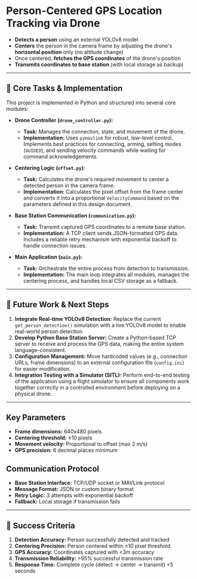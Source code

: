 # Person-Centered GPS Location Tracking via Drone

- **Detects a person** using an external YOLOv8 model
- **Centers** the person in the camera frame by adjusting the drone's **horizontal position** only (no altitude change)
- Once centered, **fetches the GPS coordinates** of the drone's position
- **Transmits coordinates to base station** (with local storage as backup)

---

## 📝 Core Tasks & Implementation

This project is implemented in Python and structured into several core modules:

-   **Drone Controller (`drone_controller.py`):**
    -   **Task:** Manages the connection, state, and movement of the drone.
    -   **Implementation:** Uses `pymavlink` for robust, low-level control. Implements best practices for connecting, arming, setting modes (`GUIDED`), and sending velocity commands while waiting for command acknowledgements.

-   **Centering Logic (`offset.py`):**
    -   **Task:** Calculates the drone's required movement to center a detected person in the camera frame.
    -   **Implementation:** Calculates the pixel offset from the frame center and converts it into a proportional `VelocityCommand` based on the parameters defined in this design document.

-   **Base Station Communication (`communication.py`):**
    -   **Task:** Transmit captured GPS coordinates to a remote base station.
    -   **Implementation:** A TCP client sends JSON-formatted GPS data. Includes a reliable retry mechanism with exponential backoff to handle connection issues.

-   **Main Application (`main.py`):**
    -   **Task:** Orchestrate the entire process from detection to transmission.
    -   **Implementation:** The main loop integrates all modules, manages the centering process, and handles local CSV storage as a fallback.

---

## 🚀 Future Work & Next Steps

1.  **Integrate Real-time YOLOv8 Detection:** Replace the current `get_person_detection()` simulation with a live YOLOv8 model to enable real-world person detection.
2.  **Develop Python Base Station Server:** Create a Python-based TCP server to receive and process the GPS data, making the entire system language-consistent.
3.  **Configuration Management:** Move hardcoded values (e.g., connection URLs, frame dimensions) to an external configuration file (`config.ini`) for easier modification.
4.  **Integration Testing with a Simulator (SITL):** Perform end-to-end testing of the application using a flight simulator to ensure all components work together correctly in a controlled environment before deploying on a physical drone.

---

## Key Parameters

-   **Frame dimensions:** 640x480 pixels
-   **Centering threshold:** ±10 pixels
-   **Movement velocity:** Proportional to offset (max 2 m/s)
-   **GPS precision:** 6 decimal places minimum

## Communication Protocol

-   **Base Station Interface:** TCP/UDP socket or MAVLink protocol
-   **Message Format:** JSON or custom binary format
-   **Retry Logic:** 3 attempts with exponential backoff
-   **Fallback:** Local storage if transmission fails

---

## 🎯 Success Criteria

1.  **Detection Accuracy:** Person successfully detected and tracked
2.  **Centering Precision:** Person centered within ±10 pixel threshold
3.  **GPS Accuracy:** Coordinates captured with <3m accuracy
4.  **Transmission Reliability:** >95% successful transmission rate
5.  **Response Time:** Complete cycle (detect → center → transmit) <5 seconds